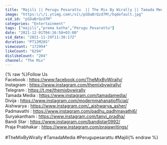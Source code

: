 ```yaml
---
title: "Majili || Perugu Pesarattu  || The Mix By Wirally || Tamada Media"
image: "https:\/\/i.ytimg.com\/vi\/pSDaBrQzd7M\/hqdefault.jpg"
vid_id: "pSDaBrQzd7M"
categories: "Entertainment"
tags: ["majili","prema katha","Perugu Pesarattu"]
date: "2021-12-01T04:16:50+03:00"
vid_date: "2021-11-29T11:30:17Z"
duration: "PT12M28S"
viewcount: "172994"
likeCount: "6294"
dislikeCount: "204"
channel: "The Mix"
---
```

{% raw %}Follow Us <br />Facebook : <a rel="nofollow" target="blank" href="https://www.facebook.com/TheMixByWirally/">https://www.facebook.com/TheMixByWirally/</a><br />Instagram : <a rel="nofollow" target="blank" href="https://www.instagram.com/themixbywirally/">https://www.instagram.com/themixbywirally/</a><br />Telegram : <a rel="nofollow" target="blank" href="https://t.me/themixbywirally">https://t.me/themixbywirally</a><br />Tamada Media : <a rel="nofollow" target="blank" href="https://www.instagram.com/tamadamedia/">https://www.instagram.com/tamadamedia/</a><br />Divija : <a rel="nofollow" target="blank" href="https://www.instagram.com/modernmahanatiofficial/">https://www.instagram.com/modernmahanatiofficial/</a><br />Aishwarya : <a rel="nofollow" target="blank" href="https://www.instagram.com/_aishwarya_asher/">https://www.instagram.com/_aishwarya_asher/</a><br />Padmavathi : <a rel="nofollow" target="blank" href="https://www.instagram.com/padhu_padhmavathi6/">https://www.instagram.com/padhu_padhmavathi6/</a><br />Suryakantham : <a rel="nofollow" target="blank" href="https://www.instagram.com/tanvi_pradha/">https://www.instagram.com/tanvi_pradha/</a><br />Bandi Star : <a rel="nofollow" target="blank" href="https://www.instagram.com/bandistar0992/">https://www.instagram.com/bandistar0992/</a><br />Praja Prabhakar : <a rel="nofollow" target="blank" href="https://www.instagram.com/prajawritings/">https://www.instagram.com/prajawritings/</a><br /><br />#TheMixByWirally #TamadaMedia #Perugupesarattu #Majili{% endraw %}
